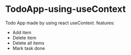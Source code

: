 # TodoApp-using-useContext

Todo App made by using react useContext.
features:
  - Add item
  - Delete item
  - Delete all items
  - Mark task done

